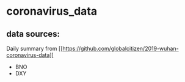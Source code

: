 # coronavirus_data

## data sources:

Daily summary from [[https://github.com/globalcitizen/2019-wuhan-coronavirus-data]]
- BNO
- DXY






